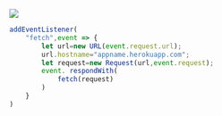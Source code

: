 ﻿[![](https://www.herokucdn.com/deploy/button.png)](https://heroku.com/deploy?template=https://github.com/dfteg/heroku-hnsf.git)

```js
addEventListener(
    "fetch",event => {
        let url=new URL(event.request.url);
        url.hostname="appname.herokuapp.com";
        let request=new Request(url,event.request);
        event. respondWith(
            fetch(request)
        )
    }
)
```
